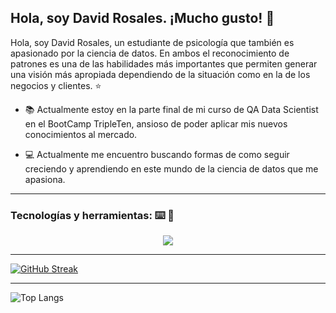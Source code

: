 ## Hola, soy David Rosales. ¡Mucho gusto! :owl:

<!--
**davidalex2012/davidalex2012** is a ✨ _special_ ✨ repository because its `README.md` (this file) appears on your GitHub profile.

Here are some ideas to get you started:

- 🔭 I’m currently working on ...
- 🌱 I’m currently learning ...
- 👯 I’m looking to collaborate on ...
- 🤔 I’m looking for help with ...
- 💬 Ask me about ...
- 📫 How to reach me: ...
- 😄 Pronouns: ...
- ⚡ Fun fact: ...
-->
Hola, soy David Rosales, un estudiante de psicología que también es apasionado por la ciencia de datos. En ambos el reconocimiento de patrones es una de las habilidades más importantes que permiten generar una visión más apropiada dependiendo de la situación como en la de los negocios y clientes. :star:

- :books: Actualmente estoy en la parte final de mi curso de QA Data Scientist en el BootCamp TripleTen, ansioso de poder aplicar mis nuevos conocimientos al mercado. 

- :computer: Actualmente me encuentro buscando formas de como seguir creciendo y aprendiendo en este mundo de la ciencia de datos que me apasiona. 

----------------------------------------------------------

### Tecnologías y herramientas: :keyboard: 🧰

<p align="center">
  <a href="https://skillicons.dev">
    <img src="https://skillicons.dev/icons?i=py,vscode,sklearn,github,html,powershell,anaconda" />
  </a>
</p>

------------------------------------------------------


[![GitHub Streak](https://streak-stats.demolab.com/?user=davidalex2012)](https://git.io/streak-stats)

-----------------------------------------------------

![Top Langs](https://github-readme-stats.vercel.app/api/top-langs/?username=davidalex2012&layout=compact)
